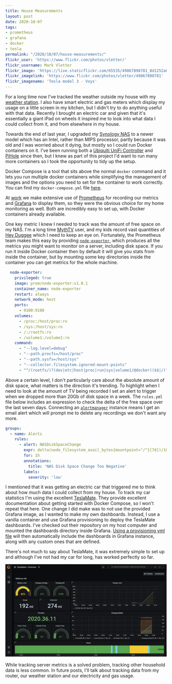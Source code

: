 ```yaml
---
title: House Measurements
layout: post
date: 2020-10-07
tags:
- prometheus
- grafana
- docker
- tesla
permalink: "/2020/10/07/house-measurements/"
flickr_user: 'https://www.flickr.com/photos/vletter/'
flickr_username: Mark Vletter
flickr_image: 'https://live.staticflickr.com/65535/49867898781_8d1252a0b2_w.jpg'
flickr_imagelink: 'https://www.flickr.com/photos/vletter/49867898781'
flickr_imagename: 'Tesla model 3 - Voys'
---
```

For a long time now I've tracked the weather outside my house with my [weather station](https;//www.welynweather.co.uk). I also
have smart electric and gas meters which display my usage on a little screen in my kitchen, but I didn't try to do anything
useful with that data. Recently I brought an electric car and given that it's essentially a giant iPad on wheels it inspired me
to look into what data I could collect from it, and from elsewhere in my house.

Towards the end of last year, I upgraded my [Synology NAS](https://www.synology.com/en-uk) to a newer model which has an Intel,
rather than MIPS processor, partly because it was old and I was worried about it dying, but mostly so I could run Docker containers
on it. I've been running both a [Ubiquiti UniFi Controller](https://www.ui.com/software/) and [PiHole](https://pi-hole.net/) since then,
but I knew as part of this project I'd want to run many more containers so I took the opportunity to tidy up the setup.

Docker Compose is a tool that sits above the normal `docker` command and it lets you run multiple docker containers while simplifying
the management of images and the options you need to set for the container to work correctly. You can find my `docker-compose.yml` file
[here](https://github.com/andrewjw/docker).
<!--more-->

At [work](https://www.ocadotechnology.com/) we make extensive use of [Prometheus](https://prometheus.io/) for recording our metrics
and [Grafana](https://grafana.com/) to display them, so they were the obvious choice for my home monitoring as well. Both are incredibly
easy to set up, with Docker containers already available.

One key metric I knew I needed to track was the amount of free space on my NAS. I'm a long time [MythTV](https://www.mythtv.org/) user,
and my kids record vast quantities of [Hey Duggee](https://www.heyduggee.com/) which I need to keep an eye on. Fortunately, the Prometheus
team makes this easy by providing [`node-exporter`](https://github.com/prometheus/node_exporter), which produces all the metrics you might
want to monitor on a server, including disk space. If you run it inside Docker container then by default it will give you stats from
inside the container, but by mounting some key directories inside the container you can get metrics for the whole machine.

```yaml
  node-exporter:
    privileged: true
    image: prom/node-exporter:v1.0.1
    container_name: node-exporter
    restart: always
    network_mode: host
    ports:
      - 9100:9100
    volumes:
      - /proc:/host/proc:ro
      - /sys:/host/sys:ro
      - /:/rootfs:ro
      - /volume1:/volume1:ro
    command:
      - "--log.level=debug"
      - "--path.procfs=/host/proc"
      - "--path.sysfs=/host/sys"
      - "--collector.filesystem.ignored-mount-points"
      - "^/(rootfs/)?(dev|etc|host|proc|run|sys|volume1/@docker)($$|/)"
```

Above a certain level, I don't particularly care about the absolute amount of disk space, what matters is the direction it's trending.
To highlight when I need to look at the amount of TV being recorded I set an alert to trigger when we dropped more than 20Gb of disk space in
a week. The `rules.yml` file below includes an expression to check the delta of the free space over the last seven days. Connecting an
[`alertmanager`](https://prometheus.io/docs/alerting/latest/alertmanager/) instance means I get an email alert which will prompt me to delete
any recordings we don't want any more.

```yaml
groups:
  - name: Alerts
    rules:
      - alert: NASDiskSpaceChange
        expr: delta(node_filesystem_avail_bytes{mountpoint="/"}[7d])/1024/1024/1024 < -20
        for: 1h
        annotations:
          title: 'NAS Disk Space Change Too Negative'
        labels:
          severity: 'low'
```

I mentioned that it was getting an electric car that triggered me to think about how much data I could collect from my house. To track my car
statistics I'm using the excellent [TeslaMate](https://docs.teslamate.org/). They provide excellent documentation about getting started with
Docker Compose, so I won't repeat that here. One change I did make was to not use the provided Grafana image, as I wanted to make my own
dashboards. Instead, I use a vanilla container and use Grafana provisioning to deploy the TeslaMate dashboards. I've checked out their
repository on my host computer and mounted the dashboards directory inside Grafana.
[Using a provisioning yml file](https://github.com/andrewjw/docker/blob/master/grafana/provisioning/dashboards/teslamate.yml) will then
automatically include the dashboards in Grafana instance, along with any custom ones that are defined.

There's not much to say about TeslaMate, it was extremely simple to set up and although I've not had my car for long, has worked perfectly so far.

![TeslaMate Overview Dashboard](/assets/teslamate.png)

While tracking server metrics is a solved problem, tracking other household data is less common. In future posts, I'll talk about tracking
data from my router, our weather station and our electricity and gas usage.
